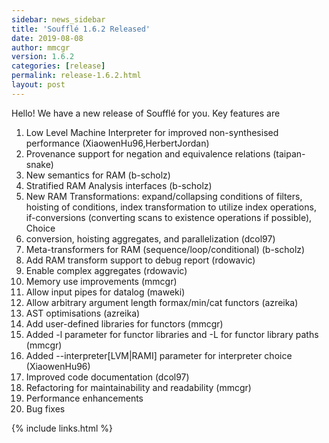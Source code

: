 ```yaml
---
sidebar: news_sidebar
title: 'Soufflé 1.6.2 Released'
date: 2019-08-08
author: mmcgr
version: 1.6.2
categories: [release]
permalink: release-1.6.2.html
layout: post
---
```

Hello! We have a new release of Soufflé for you. Key features are

1. Low Level Machine Interpreter for improved non-synthesised performance (XiaowenHu96,HerbertJordan)
2. Provenance support for negation and equivalence relations (taipan-snake)
3. New semantics for RAM (b-scholz)
4. Stratified RAM Analysis interfaces (b-scholz)
5. New RAM Transformations: expand/collapsing conditions of filters, hoisting of conditions, index transformation to utilize index operations, if-conversions (converting scans to existence operations if possible), Choice
6. conversion, hoisting aggregates, and parallelization (dcol97)
7. Meta-transformers for RAM (sequence/loop/conditional) (b-scholz)
8. Add RAM transform support to debug report (rdowavic)
9. Enable complex aggregates (rdowavic)
10. Memory use improvements (mmcgr)
11. Allow input pipes for datalog (maweki)
12. Allow arbitrary argument length formax/min/cat functors (azreika)
13. AST optimisations (azreika)
14. Add user-defined libraries for functors (mmcgr)
15. Added -l parameter for functor libraries and -L for functor library paths (mmcgr)
16. Added --interpreter[LVM|RAMI] parameter for interpreter choice (XiaowenHu96)
17. Improved code documentation (dcol97)
18. Refactoring for maintainability and readability (mmcgr)
19. Performance enhancements
20. Bug fixes

{% include links.html %}
